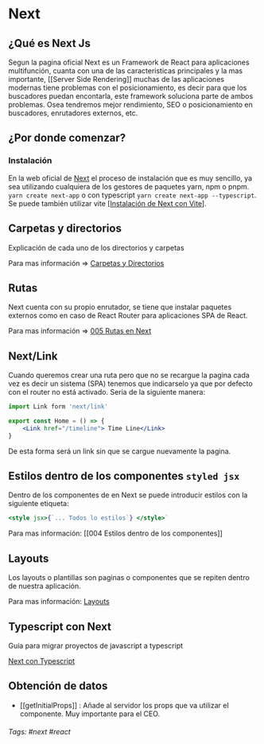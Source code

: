 
# Next

## ¿Qué es Next Js

Segun la pagina oficial Next es un Framework de React para aplicaciones multifunción, cuanta con una de las caracteristicas principales y la mas importante, [[Server Side Rendering]] muchas de las aplicaciones modernas tiene problemas con el posicionamiento, es decir para que los buscadores puedan encontarla, este framework soluciona parte de ambos problemas. Osea tendremos mejor rendimiento, SEO o posicionamiento en buscadores, enrutadores externos, etc.

## ¿Por donde comenzar?

### Instalación

En la web oficial de [Next](https://nextjs.org/docs/getting-started) el proceso de instalación que es muy sencillo, ya sea utilizando cualquiera de los gestores de paquetes yarn, npm o pnpm.
` yarn create next-app` o con typescript `yarn create next-app --typescript`.
Se puede también utilizar vite [[Instalación de Next con Vite]()].

## Carpetas y directorios

Explicación de cada uno de los directorios y carpetas 

Para mas información =>  [Carpetas y Directorios](002%20Carpetas%20y%20Directorios.md)

## Rutas

Next cuenta con su propio enrutador, se tiene que instalar paquetes externos como en caso de React Router para aplicaciones SPA de React. 

Para mas información => [005 Rutas en Next](005%20Rutas%20en%20Next.md)

## Next/Link

Cuando queremos crear una ruta pero que no se recargue la pagina cada vez es decir un sistema (SPA) tenemos que indicarselo ya que por defecto con el router no está activado. Seria de la siguiente manera:

```jsx
import Link form 'next/link'

export const Home = () => {
	<Link href="/timeline"> Time Line</Link>
}

```

De esta forma será un link sin que se cargue nuevamente la pagina.

## Estilos dentro de los componentes `styled jsx`

Dentro de los componentes de en Next se puede introducir estilos con la siguiente etiqueta:

```jsx
<style jsx>{`... Todos lo estilos`} </style>`
```

Para mas información: [[004 Estilos dentro de los componentes]] 

## Layouts 

Los layouts o plantillas son paginas o componentes que se repiten dentro de nuestra aplicación.

Para mas información: [Layouts](006%20Layouts.md)

## Typescript con Next

Guía para migrar proyectos de javascript a typescript 

[Next con Typescript](007%20Next%20con%20Typescript.md)

## Obtención de datos

- [[getInitialProps]] : Añade al servidor los props que va utilizar el componente. Muy importante para el CEO. 



###### Tags: #next #react 